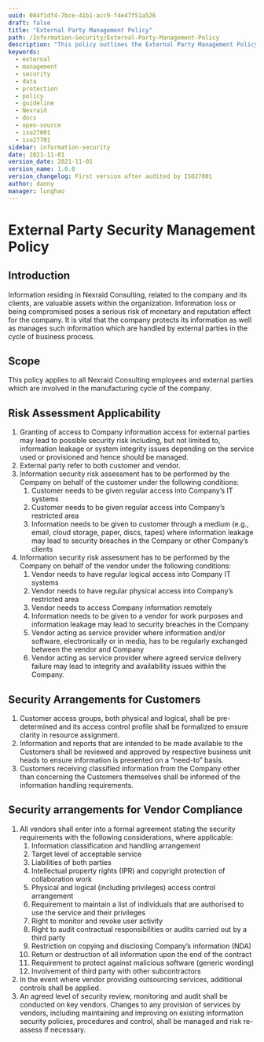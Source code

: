```yaml
---
uuid: 084f1df4-7bce-41b1-acc9-f4e47f51a526
draft: false
title: "External Party Management Policy"
path: /Information-Security/External-Party-Management-Policy
description: "This policy outlines the External Party Management Policy for Nexraid's information system."
keywords: 
  - external
  - management
  - security
  - data
  - protection
  - policy
  - guideline
  - Nexraid
  - docs
  - open-source
  - iso27001
  - iso27701
sidebar: information-security
date: 2021-11-01
version_date: 2021-11-01
version_name: 1.0.0
version_changelog: First version after audited by ISO27001
author: danny
manager: lunghao
---
```


# External Party Security Management Policy

## Introduction
Information residing in Nexraid Consulting, related to the company and its clients, are valuable assets within the organization. Information loss or being compromised poses a serious risk of monetary and reputation effect for the company. It is vital that the company protects its information as well as manages such information which are handled by external parties in the cycle of business process. 

## Scope
This policy applies to all Nexraid Consulting employees and external parties which are involved in the manufacturing cycle of the company.

## Risk Assessment Applicability
1. Granting of access to Company information access for external parties may lead to possible security risk including, but not limited to, information leakage or system integrity issues depending on the service used or provisioned and hence should be managed.
2. External party refer to both customer and vendor.
3. Information security risk assessment has to be performed by the Company on behalf of the customer under the following conditions:
   1. Customer needs to be given regular access into Company’s IT systems
   2. Customer needs to be given regular access into Company’s restricted area
   3. Information needs to be given to customer through a medium (e.g., email, cloud storage, paper, discs, tapes) where information leakage may lead to security breaches in the Company or other Company’s clients
4. Information security risk assessment has to be performed by the Company on behalf of the vendor under the following conditions:
   1. Vendor needs to have regular logical access into Company IT systems
   2. Vendor needs to have regular physical access into Company’s restricted area
   3. Vendor needs to access Company information remotely
   4. Information needs to be given to a vendor for work purposes and information leakage may lead to security breaches in the Company
   5. Vendor acting as service provider where information and/or software, electronically or in media, has to be regularly exchanged between the vendor and Company
   6. Vendor acting as service provider where agreed service delivery failure may lead to integrity and availability issues within the Company.


## Security Arrangements for Customers
1. Customer access groups, both physical and logical, shall be pre-determined and its access control profile shall be formalized to ensure clarity in resource assignment.
2. Information and reports that are intended to be made available to the Customers shall be reviewed and approved by respective business unit heads to ensure information is presented on a “need-to” basis.
3. Customers receiving classified information from the Company other than concerning the Customers themselves shall be informed of the information handling requirements.


## Security arrangements for Vendor Compliance
1. All vendors shall enter into a formal agreement stating the security requirements with the following considerations, where applicable:
   1. Information classification and handling arrangement
   2. Target level of acceptable service
   3. Liabilities of both parties
   4. Intellectual property rights (IPR) and copyright protection of collaboration work
   5. Physical and logical (including privileges) access control arrangement
   6. Requirement to maintain a list of individuals that are authorised to use the service and their privileges
   7. Right to monitor and revoke user activity
   8. Right to audit contractual responsibilities or audits carried out by a third party
   9. Restriction on copying and disclosing Company’s information (NDA)
   10. Return or destruction of all information upon the end of the contract
   11. Requirement to protect against malicious software (generic wording)
   12. Involvement of third party with other subcontractors
2. In the event where vendor providing outsourcing services, additional controls shall be applied.
3. An agreed level of security review, monitoring and audit shall be conducted on key vendors. Changes to any provision of services by vendors, including maintaining and improving on existing information security policies, procedures and control, shall be managed and risk re-assess if necessary. 